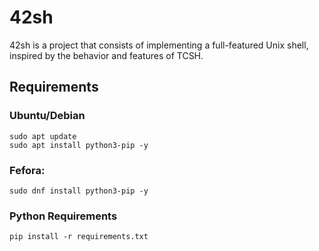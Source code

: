 
# 42sh

42sh is a project that consists of implementing a full-featured Unix shell, inspired by the behavior and features of TCSH.


## Requirements

### Ubuntu/Debian

    sudo apt update
    sudo apt install python3-pip -y

### Fefora:

    sudo dnf install python3-pip -y

### Python Requirements
    pip install -r requirements.txt

